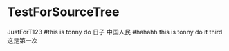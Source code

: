 # TestForSourceTree
JustForT123
#this is tonny do 日子  中国人民
#hahahh
this is tonny do it third 这是第一次



